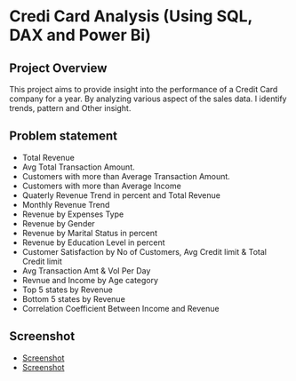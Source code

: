 # Credi Card Analysis (Using SQL, DAX and Power Bi)
## Project Overview
This project aims to provide insight into the performance of a Credit Card company for a year. By analyzing various aspect of the sales data. I identify trends, pattern and Other insight.
## Problem statement
- Total Revenue
- Avg Total Transaction Amount.
- Customers with more than Average Transaction Amount.
- Customers with more than Average Income
- Quaterly Revenue Trend in percent and Total Revenue
- Monthly Revenue Trend
- Revenue by Expenses Type
- Revenue by Gender
- Revenue by Marital Status in percent
- Revenue by Education Level in percent
- Customer Satisfaction by No of Customers, Avg Credit limit & Total Credit limit
- Avg Transaction Amt & Vol Per Day
- Revnue and Income by Age category
- Top 5 states by Revenue
- Bottom 5 states by Revenue
- Correlation Coefficient Between Income and Revenue
## Screenshot
- <a href="https://github.com/tosin565/Credit-Card-Analysis/blob/main/credit%20cc.PNG">Screenshot</a>
- <a href="https://github.com/tosin565/Credit-Card-Analysis/blob/main/credit.PNG">Screenshot</a>
